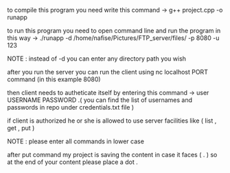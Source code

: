 to compile this program you need write this command -> g++ project.cpp -o runapp
 
to run this program you need to open command line and run the program in this way -> ./runapp -d /home/nafise/Pictures/FTP_server/files/ -p 8080 -u 123 

NOTE : instead of -d you can enter any directory path you wish 

after you run the server you can run the client using nc localhost PORT command (in this example 8080)

then client needs to autheticate itself by entering this command -> user USERNAME PASSWORD .( you can find the list of usernames and passwords in repo under credentials.txt file )

if client is authorized he or she is allowed to use server facilities like ( list , get , put ) 

NOTE : please enter all commands in lower case 

after put command my project is saving the content in case it faces ( . ) so at the end of your content please place a dot .


